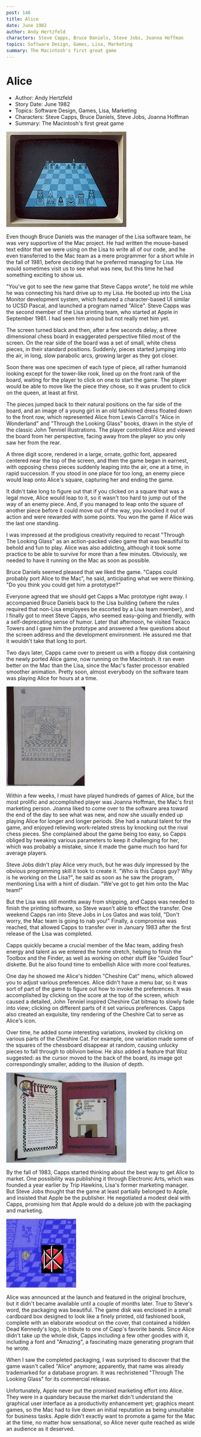 ```yaml
---
post: 148
title: Alice
date: June 1982
author: Andy Hertzfeld
characters: Steve Capps, Bruce Daniels, Steve Jobs, Joanna Hoffman
topics: Software Design, Games, Lisa, Marketing
summary: The Macintosh's first great game
---
```


# Alice
* Author: Andy Hertzfeld
* Story Date: June 1982
* Topics: Software Design, Games, Lisa, Marketing
* Characters: Steve Capps, Bruce Daniels, Steve Jobs, Joanna Hoffman
* Summary: The Macintosh's first great game

![Alice's initial screen](images/Macintosh/alice.jpg) 

    
Even though Bruce Daniels was the manager of the Lisa software team, he was very supportive of the Mac project.  He had written the mouse-based text editor that we were using on the Lisa to write all of our code, and he even transferred to the Mac team as a mere programmer for a short while in the fall of 1981, before deciding that he preferred managing for Lisa.  He would sometimes visit us to see what was new, but this time he had something exciting to show us.


"You've got to see the new game that Steve Capps wrote", he told me while he was connecting his hard drive up to my Lisa.  He booted up into the Lisa Monitor development system, which featured a character-based UI similar to UCSD Pascal, and launched a program named "Alice".  Steve Capps was the second member of the Lisa printing team, who started at Apple in September 1981.  I had seen him around but not really met him yet.

The screen turned black and then, after a few seconds delay, a three dimensional chess board in exaggerated perspective filled most of the screen.  On the rear side of the board was a set of small, white chess pieces, in their standard positions.  Suddenly, pieces started jumping into the air, in long, slow parabolic arcs, growing larger as they got closer.

Soon there was one specimen of each type of piece, all rather humanoid looking except for the tower-like rook, lined up on the front rank of the board, waiting for the player to click on one to start the game.  The player would be able to move like the piece they chose, so it was prudent to click on the queen, at least at first.

The pieces jumped back to their natural positions on the far side of the board, and an image of a young girl in an old fashioned dress floated down to the front row, which represented Alice from Lewis Carroll's "Alice in Wonderland" and "Through the Looking Glass" books,  drawn in the style of the classic John Tenniel illustrations.  The player controlled Alice and viewed the board from her perspective, facing away from the player so you only saw her from the rear. 

A three digit score, rendered in a large, ornate, gothic font, appeared centered near the top of the screen, and then the game began in earnest, with opposing chess pieces suddenly leaping into the air, one at a time, in rapid succession.  If you stood in one place for too long, an enemy piece would leap onto Alice's square, capturing her and ending the game.

It didn't take long to figure out that if you clicked on a square that was a legal move, Alice would leap to it, so it wasn't too hard to jump out of the way of an enemy piece.  And, if you managed to leap onto the square of another piece before it could move out of the way, you knocked it out of action and were rewarded with some points.  You won the game if Alice was the last one standing.

I was impressed at the prodigious creativity required to recast "Through The Looking Glass" as an action-packed video game that was beautiful to behold and fun to play.  Alice was also addicting, although it took some practice to be able to survive for more than a few minutes.  Obviously, we needed to have it running on the Mac as soon as possible.

Bruce Daniels seemed pleased that we liked the game. "Capps could probably port Alice to the Mac", he said, anticipating what we were thinking.  "Do you think you could get him a prototype?"

Everyone agreed that we should get Capps a Mac prototype right away.  I accompanied Bruce Daniels back to the Lisa building (where the rules required that non-Lisa employees be escorted by a Lisa team member), and I finally got to meet Steve Capps, who seemed easy-going and friendly, with a self-deprecating sense of humor.  Later that afternoon, he visited Texaco Towers and I gave him the prototype and answered a few questions about the screen address and the development environment.  He assured me that it wouldn't take that long to port.

Two days later, Capps came over to present us with a floppy disk containing the newly ported Alice game, now running on the Macintosh.  It ran even better on the Mac than the Lisa, since the Mac's faster processor enabled smoother animation.  Pretty soon, almost everybody on the software team was playing Alice for hours at a time.  

![](images/Macintosh/alice_book_t.jpg)

Within a few weeks, I must have played hundreds of games of Alice, but the most prolific and accomplished player was Joanna Hoffman, the Mac's first marketing person.  Joanna liked to come over to the software area toward the end of the day to see what was new, and now she usually ended up playing Alice for longer and longer periods.  She had a natural talent for the game, and enjoyed relieving work-related stress by knocking out the rival chess pieces.  She complained about the game being too easy, so Capps obliged by tweaking various parameters to keep it challenging for her, which was probably a mistake, since it made the game much too hard for average players.

Steve Jobs didn't play Alice very much, but he was duly impressed by the obvious programming skill it took to create it.  "Who is this Capps guy?  Why is he working on the Lisa?", he said as soon as he saw the program, mentioning Lisa with a hint of disdain.  "We've got to get him onto the Mac team!"

But the Lisa was still months away from shipping, and Capps was needed to finish the printing software, so Steve wasn't able to effect the transfer.  One weekend Capps ran into Steve Jobs in Los Gatos and was told, "Don't worry, the Mac team is going to nab you!" Finally, a compromise was reached, that allowed Capps to transfer over in January 1983 after the first release of the Lisa was completed.

Capps quickly became a crucial member of the Mac team, adding fresh energy and talent as we entered the home stretch, helping to finish the Toolbox and the Finder, as well as working on other stuff like "Guided Tour" diskette.  But he also found time to embellish Alice with more cool features.

One day he showed me Alice's hidden "Cheshire Cat" menu, which allowed you to adjust various preferences.  Alice didn't have a menu bar, so it was sort of part of the game to figure out how to invoke the preferences. It was accomplished by clicking on the score at the top of the screen, which caused a detailed, John Tenniel inspired Cheshire Cat bitmap to slowly fade into view; clicking on different parts of it set various preferences. Capps also created an exquisite, tiny rendering of the Cheshire Cat to serve as Alice's icon.

Over time, he added some interesting variations, invoked by clicking on various parts of the Cheshire Cat.  For example, one variation made some of the squares of the chessboard disappear at random, causing unlucky pieces to fall through to oblivion below.  He also added a feature that Woz suggested:  as the cursor moved to the back of the board, its image got correspondingly smaller, adding to the illusion of depth.

![](images/Macintosh/alice_book_2_t.jpg)

By the fall of 1983, Capps started thinking about the best way to get Alice to market.  One possibility was publishing it through Electronic Arts, which was founded a year earlier by Trip Hawkins, Lisa's former marketing manager.   But Steve Jobs thought that the game at least partially belonged to Apple, and insisted that Apple be the publisher.  He negotiated a modest deal with Capps, promising him that Apple would do a deluxe job with the packaging and marketing.

  
![](images/Macintosh/alicedk_t.jpg)

Alice was announced at the launch and featured in the original brochure, but it didn't became available until a couple of months later.  True to Steve's word, the packaging was beautiful.  The game disk was enclosed in a small cardboard box designed to look like a finely printed, old fashioned book, complete with an elaborate woodcut on the cover, that contained a hidden Dead Kennedy's logo, in tribute to one of Capp's favorite bands.  Since Alice didn't take up the whole disk, Capps including a few other goodies with it, including a font and "Amazing", a fascinating maze generating program that he wrote.

When I saw the completed packaging, I was surprised to discover that the game wasn't called "Alice" anymore;  apparently, that name was already trademarked for a database program.  It was rechristened "Through The Looking Glass" for its commercial release.

Unfortunately, Apple never put the promised marketing effort into Alice.  They were in a quandary because the market didn't understand the graphical user interface as a productivity enhancement yet; graphics meant games, so the Mac had to live down an initial reputation as being unsuitable for business tasks.  Apple didn't exactly want to promote a game for the Mac at the time, no matter how sensational, so Alice never quite reached as wide an audience as it deserved.

